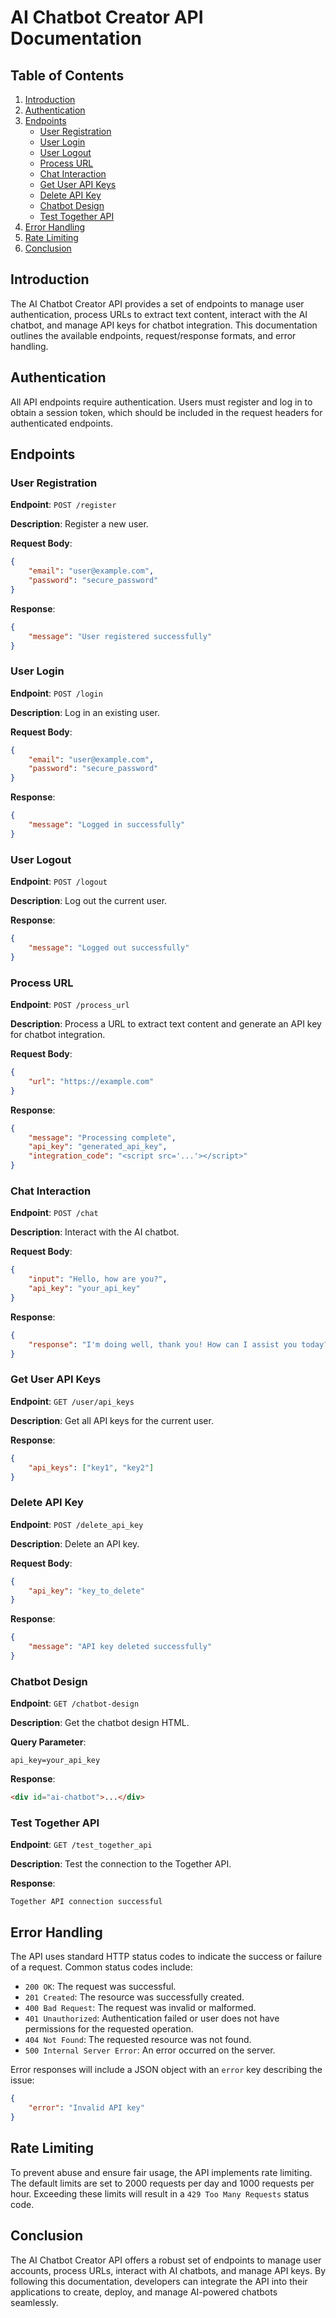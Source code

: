 # AI Chatbot Creator API Documentation

## Table of Contents
1. [Introduction](#introduction)
2. [Authentication](#authentication)
3. [Endpoints](#endpoints)
    - [User Registration](#user-registration)
    - [User Login](#user-login)
    - [User Logout](#user-logout)
    - [Process URL](#process-url)
    - [Chat Interaction](#chat-interaction)
    - [Get User API Keys](#get-user-api-keys)
    - [Delete API Key](#delete-api-key)
    - [Chatbot Design](#chatbot-design)
    - [Test Together API](#test-together-api)
4. [Error Handling](#error-handling)
5. [Rate Limiting](#rate-limiting)
6. [Conclusion](#conclusion)

## Introduction
The AI Chatbot Creator API provides a set of endpoints to manage user authentication, process URLs to extract text content, interact with the AI chatbot, and manage API keys for chatbot integration. This documentation outlines the available endpoints, request/response formats, and error handling.

## Authentication
All API endpoints require authentication. Users must register and log in to obtain a session token, which should be included in the request headers for authenticated endpoints.

## Endpoints

### User Registration
**Endpoint**: `POST /register`

**Description**: Register a new user.

**Request Body**:
```json
{
    "email": "user@example.com",
    "password": "secure_password"
}
```

**Response**:
```json
{
    "message": "User registered successfully"
}
```

### User Login
**Endpoint**: `POST /login`

**Description**: Log in an existing user.

**Request Body**:
```json
{
    "email": "user@example.com",
    "password": "secure_password"
}
```

**Response**:
```json
{
    "message": "Logged in successfully"
}
```

### User Logout
**Endpoint**: `POST /logout`

**Description**: Log out the current user.

**Response**:
```json
{
    "message": "Logged out successfully"
}
```

### Process URL
**Endpoint**: `POST /process_url`

**Description**: Process a URL to extract text content and generate an API key for chatbot integration.

**Request Body**:
```json
{
    "url": "https://example.com"
}
```

**Response**:
```json
{
    "message": "Processing complete",
    "api_key": "generated_api_key",
    "integration_code": "<script src='...'></script>"
}
```

### Chat Interaction
**Endpoint**: `POST /chat`

**Description**: Interact with the AI chatbot.

**Request Body**:
```json
{
    "input": "Hello, how are you?",
    "api_key": "your_api_key"
}
```

**Response**:
```json
{
    "response": "I'm doing well, thank you! How can I assist you today?"
}
```

### Get User API Keys
**Endpoint**: `GET /user/api_keys`

**Description**: Get all API keys for the current user.

**Response**:
```json
{
    "api_keys": ["key1", "key2"]
}
```

### Delete API Key
**Endpoint**: `POST /delete_api_key`

**Description**: Delete an API key.

**Request Body**:
```json
{
    "api_key": "key_to_delete"
}
```

**Response**:
```json
{
    "message": "API key deleted successfully"
}
```

### Chatbot Design
**Endpoint**: `GET /chatbot-design`

**Description**: Get the chatbot design HTML.

**Query Parameter**:
```
api_key=your_api_key
```

**Response**:
```html
<div id="ai-chatbot">...</div>
```

### Test Together API
**Endpoint**: `GET /test_together_api`

**Description**: Test the connection to the Together API.

**Response**:
```
Together API connection successful
```

## Error Handling
The API uses standard HTTP status codes to indicate the success or failure of a request. Common status codes include:
- `200 OK`: The request was successful.
- `201 Created`: The resource was successfully created.
- `400 Bad Request`: The request was invalid or malformed.
- `401 Unauthorized`: Authentication failed or user does not have permissions for the requested operation.
- `404 Not Found`: The requested resource was not found.
- `500 Internal Server Error`: An error occurred on the server.

Error responses will include a JSON object with an `error` key describing the issue:
```json
{
    "error": "Invalid API key"
}
```

## Rate Limiting
To prevent abuse and ensure fair usage, the API implements rate limiting. The default limits are set to 2000 requests per day and 1000 requests per hour. Exceeding these limits will result in a `429 Too Many Requests` status code.

## Conclusion
The AI Chatbot Creator API offers a robust set of endpoints to manage user accounts, process URLs, interact with AI chatbots, and manage API keys. By following this documentation, developers can integrate the API into their applications to create, deploy, and manage AI-powered chatbots seamlessly.
